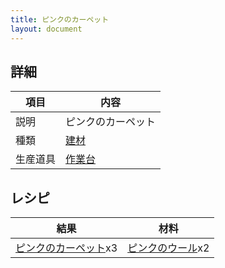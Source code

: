 ```yaml
---
title: ピンクのカーペット
layout: document
---
```

## 詳細

|項目|内容|
|---|---|
|説明|ピンクのカーペット|
|種類|[建材](建材)|
|生産道具|[作業台](作業台)|

## レシピ

|結果|材料|
|---|---|
|[ピンクのカーペット](ピンクのカーペット)x3|[ピンクのウール](ピンクのウール)x2|

